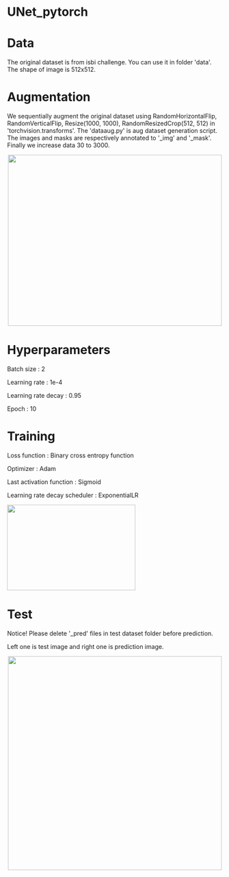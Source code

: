 # UNet_pytorch

# Data

The original dataset is from isbi challenge. You can use it in folder 'data'. The shape of image is 512x512.
 
# Augmentation

We sequentially augment the original dataset using RandomHorizontalFlip, RandomVerticalFlip, Resize(1000, 1000), RandomResizedCrop(512, 512) in 'torchvision.transforms'. The 'dataaug.py' is aug dataset generation script. The images and masks are respectively annotated to '_img' and '_mask'. Finally we increase data 30 to 3000.

<p align="center"><img src=https://user-images.githubusercontent.com/19663575/128594105-e7a00baf-e599-4d8d-8a5e-c175a0062a4f.JPG width="500" height="400"></>
  
# Hyperparameters
Batch size : 2
  
Learning rate : 1e-4
 
Learning rate decay : 0.95
  
Epoch : 10
 
# Training
Loss function : Binary cross entropy function
 
Optimizer : Adam
 
Last activation function : Sigmoid
 
Learning rate decay scheduler : ExponentialLR
 
<img src=https://user-images.githubusercontent.com/19663575/128675888-e2ef99c9-c19e-4c9e-a82b-81a4ca239c46.png width="300" height="200">
 
# Test
 Notice! Please delete '_pred' files in test dataset folder before prediction.
 
 Left one is test image and right one is prediction image.
 
<p align="center"><img src=https://user-images.githubusercontent.com/19663575/128675593-b01ff443-3169-47be-8ced-e92c9b0462bc.png width="500" height="500"></>
